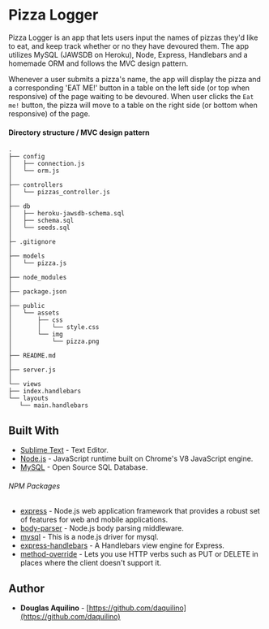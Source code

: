 # Pizza Logger

Pizza Logger is an app that lets users input the names of pizzas they'd like to eat, and keep track whether or no they have devoured them. The app utilizes MySQL (JAWSDB on Heroku), Node, Express, Handlebars and a homemade ORM and follows the MVC design pattern.

Whenever a user submits a pizza's name, the app will display the pizza and a corresponding 'EAT ME!' button in a table on the left side (or top when responsive) of the page waiting to be devoured.  When user clicks the `Eat me!` button, the pizza will move to a table on the right side (or bottom when responsive) of the page.


#### Directory structure / MVC design pattern 

```
.
├── config
│   ├── connection.js
│   └── orm.js
│ 
├── controllers
│   └── pizzas_controller.js
│
├── db
│   ├── heroku-jawsdb-schema.sql
│   ├── schema.sql
│   └── seeds.sql
│
├─ .gitignore
│
├── models
│   └── pizza.js
│ 
├── node_modules
│ 
├── package.json
│
├── public
│   └── assets
│       ├── css
│       │   └── style.css
│       └── img
│           └── pizza.png
│
├── README.md   
│
├── server.js
│
└── views
├── index.handlebars
└── layouts
   └── main.handlebars
```   


## Built With

* [Sublime Text](https://www.sublimetext.com/) - Text Editor.
* [Node.js](https://nodejs.org) - JavaScript runtime built on Chrome's V8 JavaScript engine.
* [MySQL](https://www.mysql.com/) - Open Source SQL Database.

###### NPM Packages

* [express](https://www.npmjs.com/package/express)	- Node.js web application framework that provides a robust set of features for web and mobile applications.
* [body-parser]() - Node.js body parsing middleware.
* [mysql](https://www.npmjs.com/package/mysql)	- This is a node.js driver for mysql.
* [express-handlebars](https://www.npmjs.com/package/express-handlebars) - A Handlebars view engine for Express.
* [method-override](https://www.npmjs.com/package/method-override) - Lets you use HTTP verbs such as PUT or DELETE in places where the client doesn't support it.


## Author

* **Douglas Aquilino** - [https://github.com/daquilino](https://github.com/daquilino)
